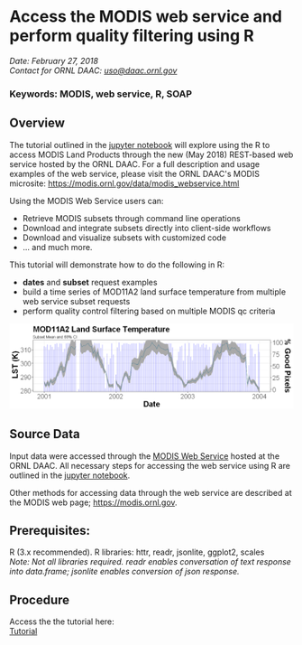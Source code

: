 # Access the MODIS web service and perform quality filtering using R

*Date: February 27, 2018*  
*Contact for ORNL DAAC: uso@daac.ornl.gov*  

### Keywords: MODIS, web service, R, SOAP

## Overview

The tutorial outlined in the [jupyter notebook](modis_restservice_qc_filter_R.ipynb) will explore using the R to access MODIS Land Products through the new (May 2018) REST-based web service hosted by the ORNL DAAC. For a full description and usage examples of the web service, please visit the ORNL DAAC's MODIS microsite: https://modis.ornl.gov/data/modis_webservice.html

Using the MODIS Web Service users can:

* Retrieve MODIS subsets through command line operations
* Download and integrate subsets directly into client-side workflows
* Download and visualize subsets with customized code 
* ... and much more.

This tutorial will demonstrate how to do the following in R:

* **dates** and **subset** request examples
* build a time series of MOD11A2 land surface temperature from multiple web service subset requests
* perform quality control filtering based on multiple MODIS qc criteria

![Daytime LST for North Table Mountain Ecological Preserve 2001-2003](lst_timeseries_example.png)

## Source Data

Input data were accessed through the [MODIS Web Service](https://modis.ornl.gov/data/modis_webservice.html) hosted at the ORNL DAAC. All necessary steps for accessing the web service using R are outlined in the [jupyter notebook](modis_restservice_qc_filter_R.ipynb).

Other methods for accessing data through the web service are described at the MODIS web page; https://modis.ornl.gov. 

## Prerequisites: 

R (3.x recommended). R libraries: httr, readr, jsonlite, ggplot2, scales  
*Note: Not all libraries required. readr enables conversation of text response into data.frame; jsonlite enables conversion of json response.*

## Procedure

Access the the tutorial here:  
[Tutorial](modis_restservice_qc_filter_R.ipynb)
